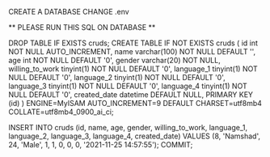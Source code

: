 CREATE A DATABASE 
CHANGE .env

** PLEASE RUN THIS SQL ON DATABASE **

DROP TABLE IF EXISTS cruds; CREATE TABLE IF NOT EXISTS cruds ( id int NOT NULL AUTO_INCREMENT, name varchar(100) NOT NULL DEFAULT '', age int NOT NULL DEFAULT '0', gender varchar(20) NOT NULL, willing_to_work tinyint(1) NOT NULL DEFAULT '0', language_1 tinyint(1) NOT NULL DEFAULT '0', language_2 tinyint(1) NOT NULL DEFAULT '0', language_3 tinyint(1) NOT NULL DEFAULT '0', language_4 tinyint(1) NOT NULL DEFAULT '0', created_date datetime DEFAULT NULL, PRIMARY KEY (id) ) ENGINE=MyISAM AUTO_INCREMENT=9 DEFAULT CHARSET=utf8mb4 COLLATE=utf8mb4_0900_ai_ci;

INSERT INTO cruds (id, name, age, gender, willing_to_work, language_1, language_2, language_3, language_4, created_date) VALUES (8, 'Namshad', 24, 'Male', 1, 1, 0, 0, 0, '2021-11-25 14:57:55'); COMMIT;

